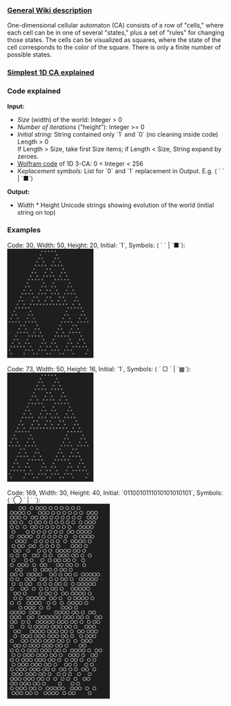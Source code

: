 ### [General Wiki description](https://en.wikipedia.org/wiki/Cellular_automaton)  
One-dimensional cellular automaton (CA) consists of a row of "cells," 
where each cell can be in one of several "states," plus a set of "rules" for changing those states. 
The cells can be visualized as squares, where the state of the cell corresponds to the color of the square. 
There is only a finite number of possible states.

### [Simplest 1D CA explained](https://mathematica.stackexchange.com/questions/229207/how-to-write-a-function-from-scratch-to-simulate-a-cellular-automaton)

### Code explained
**Input:**  
- *Size* (width) of the world: Integer > 0
- *Number of iterations* ("height"): Integer >= 0
- *Initial string*: String contained only \`1\` and \`0\` (no cleaning inside code)  
  Length > 0  
If Length > Size, take first Size items; if Length < Size, String expand by zeroes.  
- [Wolfram code](https://en.wikipedia.org/wiki/Wolfram_code) of 1D 3-CA: 0 < Integer < 256  
- *Кeplacement symbols:* List for \`0\` and \`1\` replacement in Output. 
   E.g. ⟨ \` \` | \`■\`⟩   
 
**Output:**  
- Width * Height Unicode strings showing evolution of the world (initial string on top)  

### Examples
Code: 30, Width: 50, Height: 20, Initial: \`1\`, Symbols: ⟨ \` \` | \`■\`⟩:   
<img src="1.jpg" width="200" title="Example 1">

Code: 73, Width: 50, Height: 16, Initial: \`1\`, Symbols: ⟨ \` ▢ \` | \`▦\`⟩:  
<img src="1.jpg" width="200" title="Example 1">

Code: 169, Width: 30, Height: 40, Initial: \`0110010111010101010101\`, Symbols: ⟨ \`◯ \` | \` \`⟩:  
![Example 3](3.jpg)

